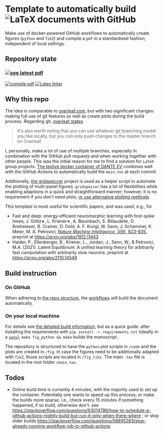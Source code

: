 # Template to automatically build ![LaTeX](https://upload.wikimedia.org/wikipedia/commons/thumb/9/92/LaTeX_logo.svg/60px-LaTeX_logo.svg.png) documents with GitHub
Make use of docker-powered GitHub workflows to automatically create figures (`python` and `TikZ`) and compile a `pdf` in a standardised fashion, independent of local settings.


## Repository state
### [![see latest pdf](https://img.shields.io/static/v1?label=PDF&logo=adobeacrobatreader&message=see%20latest%20version&color=success)](../../blob/compiledPDF/main.pdf)
[![compile pdf](../../workflows/compile%20pdf/badge.svg)](../../actions/workflows/latex_compile.yml)
[![Latex linter](../../workflows/Latex%20linter/badge.svg)](../../actions/workflows/tex_linter.yml)

## Why this repo
The idea is comparable to [overleaf.com](https://www.overleaf.com), but with two significant changes: making full use of git features as well as create plots during the build process.
Regarding git, [overleaf states](https://www.overleaf.com/blog/195-new-collaborate-online-and-offline-with-overleaf-and-git-beta)
> It's also worth noting that you can use whatever git branching model you like locally, but you can only push changes to the master branch on Overleaf. 

I, personally, make a lot of use of multiple branches, especially in combination with the GitHub pull requests and when working together with other people. This was the initial reason for me to find a solution for `LaTeX` group projects. 
[The texlive docker container of DANTE EV](https://github.com/dante-ev/docker-texlive) combines well with the GitHub Actions to automatically build the `main.tex` at each commit.

Additionally, [the gridspeccer](https://github.com/gridspeccer/gridspeccer) project is used as a helper script to automate the plotting of multi-panel figures.
`gridspeccer` has a lot of flexibilities while enabling adaptions in a quick and straightforward manner; however, it is no requirement if you don't need plots, [or use alternative plotting methods](additionalInfo.md#gridspeccer-alternative).

This template is most useful for scientific papers, and was used, e.g., for
* Fast and deep: energy-efficient neuromorphic learning with first-spike times; J. Göltz∗, L. Kriener∗, A. Baumbach, S. Billaudelle, O. Breitwieser, B. Cramer, D. Dold, A. F. Kungl, W. Senn, J. Schemmel, K. Meier, M. A. Petrovici; [*Nature Machine Intelligence*, 3(9), 823-835.](https://www.nature.com/articles/s42256-021-00388-x) preprint at https://arxiv.org/abs/1912.11443
* Haider, P., Ellenberger, B., Kriener, L., Jordan, J., Senn, W., & Petrovici, M.A. (2021). Latent Equilibrium: A unified learning theory for arbitrarily fast computation with arbitrarily slow neurons. preprint at https://arxiv.org/abs/2110.14549

## Build instruction
### On GitHub
When adhering to [the repo structure](additionalInfo.md#repository-structure), the [workflows](additionalInfo.md#github-actions) will build the document automatically.
### On your local machine
For details see [the detailed build information](additionalInfo.md#local-build-instruction), but as a quick guide:
after installing the requirements with `pip install -r requirements.txt` (ideally in a [`venv`](https://docs.python.org/3/library/venv.html)), `make fig_python && make` builds the manuscript.

The repository is structured to have the `python` plot scripts in `/code` and the plots are created in `/fig`.
In case the figures need to be additionally adapted with `TikZ`, those scripts are located in `/fig_tikz`.
The main `.tex` file is located in the root folder `/main.tex`.

## Todos
* Online build time is currently 4 minutes, with the majority used to set up the container. Potentially one wants to speed up this process; or make the builds more sparse, i.e., check every 15 minutes if something happened, if so build, otherwise don't. see https://stackoverflow.com/questions/63014786/how-to-schedule-a-github-actions-nightly-build-but-run-it-only-when-there-where ; or stop older builds https://stackoverflow.com/questions/58895283/stop-already-running-workflow-job-in-github-actions
